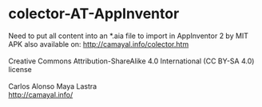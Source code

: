 # colector-AT-AppInventor
Need to put all content into an *.aia file to import in AppInventor 2 by MIT
<br>
APK also available on:  http://camayal.info/colector.htm
<br><br>
Creative Commons Attribution-ShareAlike 4.0 International (CC BY-SA 4.0) license
<br><br>
Carlos Alonso Maya Lastra
<br>
http://camayal.info/
